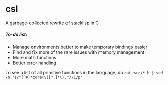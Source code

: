 # csl
A garbage-collected rewrite of stacklisp in C

##### To-do list:
* Manage environments better to make temporary bindings easier
* Find and fix more of the rare issues with memory management
* More math functions
* Better error handling

To see a list of all primitive functions in the language, do `cat src/*.h | sed -n 's/^[^#]*core(\([^,]*\).*/\1/p'`
